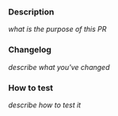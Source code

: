 ### Description

*what is the purpose of this PR*

### Changelog
*describe what you've changed*

### How to test
*describe how to test it*
